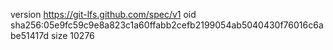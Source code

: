 version https://git-lfs.github.com/spec/v1
oid sha256:05e9fc59c9e8a823c1a60ffabb2cefb2199054ab5040430f76016c6abe51417d
size 10276
